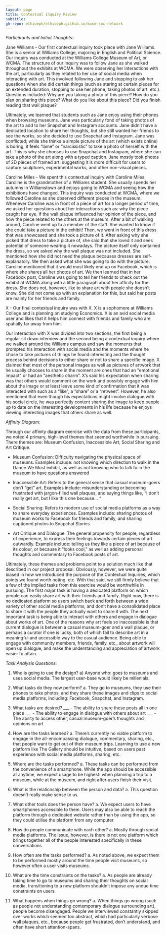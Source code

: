 ```yaml
---
layout: page
title: Contextual Inquiry Review
subtitle: 
gh-repo: ethioeph/ethioeph.github.io/muse-soc-network
---
```


_Participants and Initial Thoughts:_

Jane Williams - Our first contextual inquiry took place with Jane Williams.  She is a senior at Williams College, majoring in English and Political Science.  Our inquiry was conducted at the Williams College Museum of Art, or WCMA.  The structure of our inquiry was to follow Jane as she walked throughout the exhibits at WCMA.  We were observing her interactions with the art, particularly as they related to her use of social media when interacting with art.  This involved following Jane and stopping to ask her questions when she did certain things (such as staring at certain pieces for an extended duration, stopping to use her phone, taking photos of art, etc.).  Questions included: Why are you taking a photo of this piece?  How do you plan on sharing this piece?  What do you like about this piece?  Did you finish reading that wall plaque?

Ultimately, we learned that students such as Jane enjoy using their phones when browsing museums.  Jane was particularly fond of taking photos of the art to add to her Snapchat and Instagram accounts.  Jane didn’t have a dedicated location to share her thoughts, but she still wanted her friends to see the works, so she decided to use Snapchat and Instagram.  Jane was conflicted; while she thinks a simple picture of the art (which exists online) is boring, it feels “lame” or “narcissistic” to take a photo of herself with the art.  This is why she chooses to use Snapchat and Instagram, where she can take a photo of the art along with a typed caption.  Jane mostly took photos of 2D pieces of framed art, suggesting it is more difficult for users to capture sculptures, experimental works, and other non-visual pieces.

Caroline Miles - We spent this contextual inquiry with Caroline Miles. Caroline is the grandmother of a Williams student. She usually spends her autumns in Williamstown and enjoys going to WCMA and seeing how the exhibitions have changed. This inquiry was conducted at WCMA, where we followed Caroline as she observed different pieces in the museum. Whenever Caroline was in front of a piece of art for a longer period of time, we asked her questions about her interactions such as: why the piece caught her eye, if the wall plaque influenced her opinion of the piece, and how the piece related to the others at the museum.  After a bit of walking around, Caroline went up to a member of the staff. She wanted to know if she could take a picture in the exhibit! Then, we went in front of this dress that was showcased and she took a picture of it. After asking why she picked that dress to take a picture of, she said that she loved it and sees potential of someone wearing it nowadays. The picture itself only contained the dress, so we asked why the wall plaque was not included. She mentioned how she did not need the plaque becauses dresses are self-explanatory. We then asked what she was going to do with the picture. Caroline mentioned that it would most likely end up on Facebook, which is where she shares all her photos of art. We then learned that in her Facebook post, Caroline was going to tell her friends to check out the exhibit at WCMA along with a little paragraph about her affinity for the dress.  She does not, however, like to share art with people she doesn’t know. She did not come up with an explanation for this, but said her posts are mainly for her friends and family. 

X - Our final contextual inquiry was with X. X is a sophomore at Williams College and is planning on studying Economics. X is an avid social media user and likes that it helps him connect with friends and family who are spatially far away from him. 

Our interaction with X was divided into two sections, the first being a regular sit down interview and the second being a contextual inquiry where we walked around the Williams campus and saw the moments that prompted his interaction with social media and the moments where he chose to take pictures of things he found interesting and the thought process behind decisions to either share or not to share a specific image.  X claimed that most of the personal images as well as pictures of artwork that he usually chooses to share in the moment are ones that had an "emotional impact" or had an "aesthetic charm”.  X’s said his expectation when sharing was that others would comment on the work and possibly engage with him about the image or at least leave some kind of confirmation that it was interacted with such as a “like”, a “share” or a “retweet”. However, he also mentioned that even though his expectations might involve dialogue with his social circle, he was perfectly content sharing the image to keep people up to date on the interesting developments in his life because he enjoys viewing interesting images that others share as well.


_Affinity Diagram:_

Through our affinity diagram exercise with the data from these participants, we noted 4 primary, high-level themes that seemed worthwhile in pursuing.  There themes are: Museum Confusion, Inaccessible Art, Social Sharing and Art Critique.

* Museum Confusion: Difficulty navigating the physical space of museums.  Examples include: not knowing which direction to walk in the Dance We Must exhibit, as well as not knowing who to talk to in the museum to have questions answered

* Inaccessible Art: Refers to the general sense that casual museum-goers don’t “get” art.  Examples include: misunderstanding or becoming frustrated with jargon-filled wall plaques, and saying things like, “I don’t really get art, but I like this one because... “

* Social Sharing: Refers to modern use of social media platforms as a way to share everyday experiences.  Examples include: sharing photos of museum works to Facebook for friends and family, and sharing captioned photos to Snapchat Stories.

* Art Critique and Dialogue: The general propensity for people, regardless of experience, to express their feelings towards certain pieces of art outwardly.  Example include: telling us they like a piece of art because of its colour, or because it “looks cool,” as well as adding personal thoughts and commentary to Facebook posts of art.

Ultimately, these themes and problems point to a solution much like that described in our project proposal.  Obviously, however, we were quite biased in how we introduced the purpose of the Contextual Inquiries, which points we found worth noting, etc.  With that said, we still firmly believe that a few of the implied tasks from this exercise would be worthwhile in pursuing.  The first major task is having a dedicated platform on which people can easily share art with their friends and family.  Right now, there is no dedicated platform so users switch back and forth between a wide variety of other social media platforms, and don’t have a consolidated place to share it with the people they actually want to share it with.  The next important task is being able to interact with others and engage in dialogue about works of art.  One of the reasons why art feels so inaccessible is that current dialogue is between a casual museum-goer and a wall plaque, or perhaps a curator if one is lucky, both of which fail to describe art in a meaningful and accessible way to the casual audience.  Being able to engage with community members, friends, family, etc., about artwork will open up dialogue, and make the understanding and appreciation of artwork easier to attain.

_Task Analysis Questions:_

1. Who is going to use the design?
  a) Anyone who: goes to museums and uses social media.  The largest user-base would likely be millenials.

2. What tasks do they now perform?
  a. They go to museums, they use their phones to take photos, and they share these images and clips to social media platforms, including: Facebook, Snapchat, and Instagram.

3. What tasks are desired?
___  - The ability to share these posts all in one place
___  - The ability to engage in dialogue with others about art
___  - The ability to access other, casual museum-goer’s thoughts and opinions on art

4. How are the tasks learned?
  a. There’s currently no viable platform to engage in the all-encompassing dialogue, commentary, sharing, etc., that people want to get out of their museum trips.  Learning to use a new platform like The Gallery should be intuitive, based on users past experience with social media platforms, sharing, etc.
  
5. Where are the tasks performed?
  a. These tasks can be performed from the convenience of a smartphone.  While the app should be accessible at anytime, we expect usage to be highest: when planning a trip to a museum, while at the museum, and right after users finish their visit.

6. What is the relationship between the person and data?
  a. This question doesn’t really make sense to us.

7. What other tools does the person have?
  a. We expect users to have smartphones accessible to them.  Users may also be able to reach the platform through a dedicated website rather than by using the app, so they could utilise the platform from any computer.

8. How do people communicate with each other?
  a. Mostly through social media platforms.  The issue, however, is there is not one platform which brings together all of the people interested specifically in these conversations

9. How often are the tasks performed?
  a. As noted above, we expect them to be performed mostly around the time people visit museums, so however often a user visits museums.

10. What are the time constraints on the tasks?
  a. As people are already taking time to go to museums and sharing their thoughts on social media, transitioning to a new platform shouldn’t impose any undue time constraints on users.

11. What happens when things go wrong?
  a. When things go wrong (such as people not understanding contemporary dialogue surrounding art), people become disengaged.  People we interviewed constantly skipped over works which seemed too abstract, which had particularly verbose wall plaques, etc., because people get frustrated, don’t understand, and often have short attention-spans.



